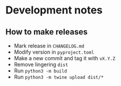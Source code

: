 # Development notes

## How to make releases

- Mark release in `CHANGELOG.md`
- Modify version in `pyproject.toml`
- Make a new commit and tag it with `vX.Y.Z`
- Remove lingering `dist`
- Run `python3 -m build`
- Run `python3 -m twine upload dist/*`
